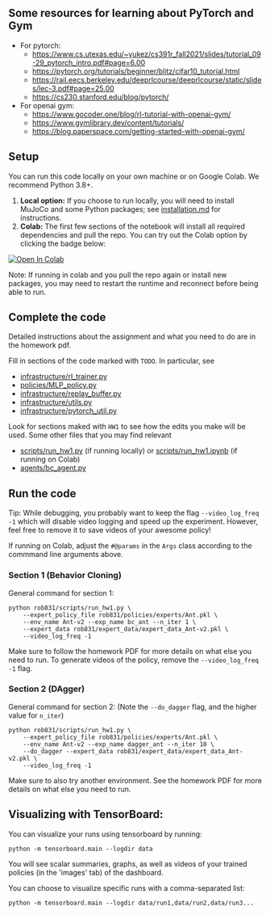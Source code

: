 ## Some resources for learning about PyTorch and Gym
- For pytorch:  
	- https://www.cs.utexas.edu/~yukez/cs391r_fall2021/slides/tutorial_09-29_pytorch_intro.pdf#page=6.00  
	- https://pytorch.org/tutorials/beginner/blitz/cifar10_tutorial.html  
	- https://rail.eecs.berkeley.edu/deeprlcourse/deeprlcourse/static/slides/lec-3.pdf#page=25.00  
	- https://cs230.stanford.edu/blog/pytorch/  
- For openai gym:  
	- https://www.gocoder.one/blog/rl-tutorial-with-openai-gym/  
	- https://www.gymlibrary.dev/content/tutorials/  
	- https://blog.paperspace.com/getting-started-with-openai-gym/  


## Setup

You can run this code locally on your own machine or on Google Colab. We recommend Python 3.8+.  

1. **Local option:** If you choose to run locally, you will need to install MuJoCo and some Python packages; see [installation.md](installation.md) for instructions.
2. **Colab:** The first few sections of the notebook will install all required dependencies and pull the repo. You can try out the Colab option by clicking the badge below:

[![Open In Colab](https://colab.research.google.com/assets/colab-badge.svg)](https://colab.research.google.com/github/LeCAR-Lab/16831-S25-HW/blob/main/hw1/rob831/scripts/run_hw1.ipynb)

Note: If running in colab and you pull the repo again or install new packages, you may need to restart the runtime and reconnect before being able to run.

## Complete the code

Detailed instructions about the assignment and what you need to do are in the homework pdf.

Fill in sections of the code marked with `TODO`. In particular, see
 - [infrastructure/rl_trainer.py](rob831/infrastructure/rl_trainer.py)
 - [policies/MLP_policy.py](rob831/policies/MLP_policy.py)
 - [infrastructure/replay_buffer.py](rob831/infrastructure/replay_buffer.py)
 - [infrastructure/utils.py](rob831/infrastructure/utils.py)
 - [infrastructure/pytorch_util.py](rob831/infrastructure/pytorch_util.py)

Look for sections maked with `HW1` to see how the edits you make will be used.
Some other files that you may find relevant
 - [scripts/run_hw1.py](rob831/scripts/run_hw1.py) (if running locally) or [scripts/run_hw1.ipynb](rob831/scripts/run_hw1.ipynb) (if running on Colab)
 - [agents/bc_agent.py](rob831/agents/bc_agent.py)


## Run the code

Tip: While debugging, you probably want to keep the flag `--video_log_freq -1` which will disable video logging and speed up the experiment. However, feel free to remove it to save videos of your awesome policy!

If running on Colab, adjust the `#@params` in the `Args` class according to the commmand line arguments above.

### Section 1 (Behavior Cloning)
General command for section 1:

```
python rob831/scripts/run_hw1.py \
	--expert_policy_file rob831/policies/experts/Ant.pkl \
	--env_name Ant-v2 --exp_name bc_ant --n_iter 1 \
	--expert_data rob831/expert_data/expert_data_Ant-v2.pkl \
	--video_log_freq -1
```

Make sure to follow the homework PDF for more details on what else you need to run.
To generate videos of the policy, remove the `--video_log_freq -1` flag.

### Section 2 (DAgger)
General command for section 2:
(Note the `--do_dagger` flag, and the higher value for `n_iter`)

```
python rob831/scripts/run_hw1.py \
    --expert_policy_file rob831/policies/experts/Ant.pkl \
    --env_name Ant-v2 --exp_name dagger_ant --n_iter 10 \
    --do_dagger --expert_data rob831/expert_data/expert_data_Ant-v2.pkl \
	--video_log_freq -1
```

Make sure to also try another environment.
See the homework PDF for more details on what else you need to run.

## Visualizing with TensorBoard:

You can visualize your runs using tensorboard by running:
```
python -m tensorboard.main --logdir data
```

You will see scalar summaries, graphs, as well as videos of your trained policies (in the 'images' tab) of the dashboard.

You can choose to visualize specific runs with a comma-separated list:
```
python -m tensorboard.main --logdir data/run1,data/run2,data/run3...
```

